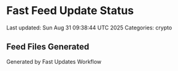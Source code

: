 # Fast Feed Update Status
Last updated: Sun Aug 31 09:38:44 UTC 2025
Categories: crypto

## Feed Files Generated

Generated by Fast Updates Workflow
